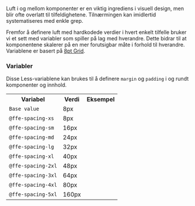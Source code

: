 Luft i og mellom komponenter er en viktig ingrediens i visuell design, men blir ofte overlatt til tilfeldighetene. Tilnærmingen kan imidlertid systematiseres med enkle grep.

Fremfor å definere luft med hardkodede verdier i hvert enkelt tilfelle bruker vi et sett med variabler som spiller på lag med hverandre. Dette bidrar til at komponentene skalerer på en mer forutsigbar måte i forhold til hverandre. Variablene er basert på [8pt Grid](https://builttoadapt.io/intro-to-the-8-point-grid-system-d2573cde8632).

### Variabler

Disse Less-variablene kan brukes til å definere `margin` og `padding` i og rundt komponenter og innhold.

<table class="ffe-table">
    <tr class="ffe-table__row">
        <th class="ffe-table__heading" scope="col">Variabel</th>
        <th class="ffe-table__heading" scope="col">Verdi</th>
        <th class="ffe-table__heading" scope="col">Eksempel</th>
    </tr>
    <tr class="ffe-table__row">
        <td class="ffe-table__cell"><code>Base value</td>
        <td class="ffe-table__cell">8px</td>
        <td></td>
    </tr>
    <tr class="ffe-table__row">
        <td class="ffe-table__cell"><code>@ffe-spacing-xs</code></td>
        <td class="ffe-table__cell">8px</td>
        <td>
            <div class="sb1ds-spacing-example sb1ds-spacing-example--xs"></div>
        </td>
    </tr>
    <tr class="ffe-table__row">
        <td class="ffe-table__cell"><code>@ffe-spacing-sm</code></td>
        <td class="ffe-table__cell">16px</td>
        <td><div class="sb1ds-spacing-example sb1ds-spacing-example--sm"></div></td>
    </tr>
    <tr class="ffe-table__row">
        <td class="ffe-table__cell"><code>@ffe-spacing-md</code></td>
        <td class="ffe-table__cell">24px</td>
        <td><div class="sb1ds-spacing-example sb1ds-spacing-example--md"></div></td>
    </tr>
    <tr class="ffe-table__row">
        <td class="ffe-table__cell"><code>@ffe-spacing-lg</code></td>
        <td class="ffe-table__cell">32px</td>
        <td><div class="sb1ds-spacing-example sb1ds-spacing-example--lg"></div></td>
    </tr>
    <tr class="ffe-table__row">
        <td class="ffe-table__cell"><code>@ffe-spacing-xl</code></td>
        <td class="ffe-table__cell">40px</td>
        <td><div class="sb1ds-spacing-example sb1ds-spacing-example--xl"></div></td>
    </tr>
    <tr class="ffe-table__row">
        <td class="ffe-table__cell"><code>@ffe-spacing-2xl</code></td>
        <td class="ffe-table__cell">48px</td>
        <td><div class="sb1ds-spacing-example sb1ds-spacing-example--2xl"></div></td>
    </tr>
    <tr class="ffe-table__row">
        <td class="ffe-table__cell"><code>@ffe-spacing-3xl</code></td>
        <td class="ffe-table__cell">64px</td>
        <td><div class="sb1ds-spacing-example sb1ds-spacing-example--3xl"></div></td>
    </tr>
    <tr class="ffe-table__row">
        <td class="ffe-table__cell"><code>@ffe-spacing-4xl</code></td>
        <td class="ffe-table__cell">80px</td>
        <td><div class="sb1ds-spacing-example sb1ds-spacing-example--4xl"></div></td>
    </tr>
    <tr class="ffe-table__row">
        <td class="ffe-table__cell"><code>@ffe-spacing-5xl</code></td>
        <td class="ffe-table__cell">160px</td>
        <td><div class="sb1ds-spacing-example sb1ds-spacing-example--5xl"></div></td>
    </tr>
</table>
